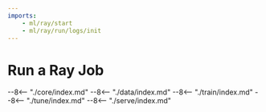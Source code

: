 ```yaml
---
imports:
    - ml/ray/start
    - ml/ray/run/logs/init
---
```


# Run a Ray Job

--8<-- "./core/index.md"
--8<-- "./data/index.md"
--8<-- "./train/index.md"
--8<-- "./tune/index.md"
--8<-- "./serve/index.md"
